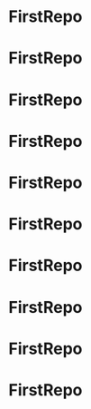 # FirstRepo
# FirstRepo
# FirstRepo
# FirstRepo
# FirstRepo
# FirstRepo
# FirstRepo
# FirstRepo
# FirstRepo
# FirstRepo
